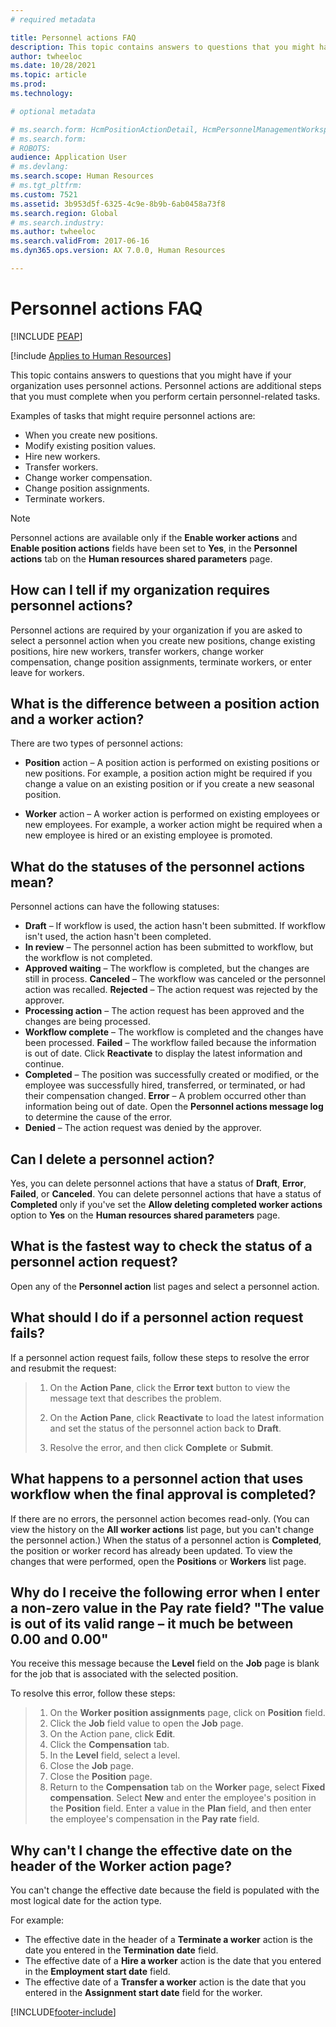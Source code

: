 ```yaml
---
# required metadata

title: Personnel actions FAQ
description: This topic contains answers to questions that you might have if your organization uses personnel actions.
author: twheeloc
ms.date: 10/28/2021
ms.topic: article
ms.prod: 
ms.technology: 

# optional metadata

# ms.search.form: HcmPositionActionDetail, HcmPersonnelManagementWorkspace
# ms.search.form: 
# ROBOTS: 
audience: Application User
# ms.devlang: 
ms.search.scope: Human Resources
# ms.tgt_pltfrm: 
ms.custom: 7521
ms.assetid: 3b953d5f-6325-4c9e-8b9b-6ab0458a73f8
ms.search.region: Global
# ms.search.industry: 
ms.author: twheeloc
ms.search.validFrom: 2017-06-16
ms.dyn365.ops.version: AX 7.0.0, Human Resources

---
```


# Personnel actions FAQ


[!INCLUDE [PEAP](../includes/peap-1.md)]

[!include [Applies to Human Resources](../includes/applies-to-hr.md)]

This topic contains answers to questions that you might have if your organization uses personnel actions. Personnel actions are additional steps that you must complete when you perform certain personnel-related tasks. 

Examples of tasks that might require personnel actions are:
 - When you create new positions. 
 - Modify existing position values. 
 - Hire new workers. 
 - Transfer workers. 
 - Change worker compensation. 
 - Change position assignments. 
 - Terminate workers.

> [!NOTE]
> Personnel actions are available only if the **Enable worker actions** and **Enable position actions** fields have been set to **Yes**, in the **Personnel actions** tab on the **Human resources shared parameters** page. 

## How can I tell if my organization requires personnel actions?
Personnel actions are required by your organization if you are asked to select a personnel action when you create new positions, change existing positions, hire new workers, transfer workers, change worker compensation, change position assignments, terminate workers, or enter leave for workers. 

## What is the difference between a position action and a worker action?
There are two types of personnel actions:

- **Position** action – A position action is performed on existing positions or new positions. For example, a position action might be required if you change a value on an existing position or if you create a new seasonal position. 

- **Worker** action – A worker action is performed on existing employees or new employees. For example, a worker action might be required when a new employee is hired or an existing employee is promoted. 

## What do the statuses of the personnel actions mean?
Personnel actions can have the following statuses:

- **Draft** – If workflow is used, the action hasn't been submitted. If workflow isn't used, the action hasn't been completed.
- **In review** – The personnel action has been submitted to workflow, but the workflow is not completed.
- **Approved waiting** – The workflow is completed, but the changes are still in process. **Canceled** – The workflow was canceled or the personnel action was recalled. **Rejected** – The action request was rejected by the approver.
- **Processing action** – The action request has been approved and the changes are being processed.
- **Workflow complete**  – The workflow is completed and the changes have been processed. **Failed** – The workflow failed because the information is out of date. Click **Reactivate** to display the latest information and continue.
- **Completed** – The position was successfully created or modified, or the employee was successfully hired, transferred, or terminated, or had their compensation changed. **Error** – A problem occurred other than information being out of date. Open the **Personnel actions message log** to determine the cause of the error.
- **Denied** – The action request was denied by the approver.

## Can I delete a personnel action?
Yes, you can delete personnel actions that have a status of **Draft**, **Error**, **Failed**, or **Canceled**. You can delete personnel actions that have a status of **Completed** only if you've set the **Allow deleting completed worker actions** option to **Yes** on the **Human resources shared parameters** page.

## What is the fastest way to check the status of a personnel action request?
Open any of the **Personnel action** list pages and select a personnel action.

## What should I do if a personnel action request fails?
If a personnel action request fails, follow these steps to resolve the error and resubmit the request:

> 1. On the **Action Pane**, click the **Error text** button to view the message text that describes the problem.
> 
> 2. On the **Action Pane**, click **Reactivate** to load the latest information and set the status of the personnel action back to **Draft**.
> 
> 3. Resolve the error, and then click **Complete** or **Submit**.

## What happens to a personnel action that uses workflow when the final approval is completed?
If there are no errors, the personnel action becomes read-only. (You can view the history on the **All worker actions** list page, but you can't change the personnel action.) When the status of a  personnel action is **Completed**, the position or worker record has already been updated. To view the changes that were performed, open the **Positions** or **Workers** list page.

## Why do I receive the following error when I enter a non-zero value in the Pay rate field? "The value is out of its valid range – it much be between 0.00 and 0.00"
You receive this message because the **Level** field on the **Job** page is blank for the job that is associated with the selected position.

To resolve this error, follow these steps:

> 1. On the **Worker position assignments** page, click on **Position** field.  
> 2. Click the **Job** field value to open the **Job** page.
> 3. On the Action pane, click **Edit**.
> 4. Click the **Compensation** tab.
> 5. In the **Level** field, select a level.
> 6. Close the **Job** page.
> 7. Close the **Position** page.
> 8. Return to the **Compensation** tab on the **Worker** page, select **Fixed compensation**.  Select **New** and enter the employee's position in the **Position** field.  Enter a value in the **Plan** field, and then enter the employee's compensation in the **Pay rate** field.

## Why can't I change the effective date on the header of the Worker action page?
You can't change the effective date because the field is populated with the most logical date for the action type.

For example:

- The effective date in the header of a **Terminate a worker** action is the date you entered in the **Termination date** field.
- The effective date of a **Hire a worker** action is the date that you entered in the **Employment start date** field.
- The effective date of a **Transfer a worker** action is the date that you entered in the **Assignment start date** field for the worker.



[!INCLUDE[footer-include](../includes/footer-banner.md)]
